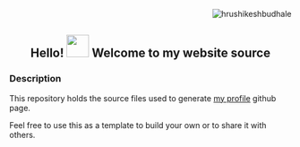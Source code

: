 <p align="right"> <img src="https://komarev.com/ghpvc/?username=hrushikeshbudhale&label=Profile%20views&color=0e75b6&style=flat" alt="hrushikeshbudhale" /> </p>

<h2 align="center">Hello! <img src="https://media.giphy.com/media/hvRJCLFzcasrR4ia7z/giphy.gif" width="40px"> Welcome to my website source</h2>
<h3>Description</h3>

This repository holds the source files used to generate
[my profile](https://hrushikeshbudhale.github.io/) github page.
<p>
Feel free to use this as a template to build your own or to share it with others.
</p>
